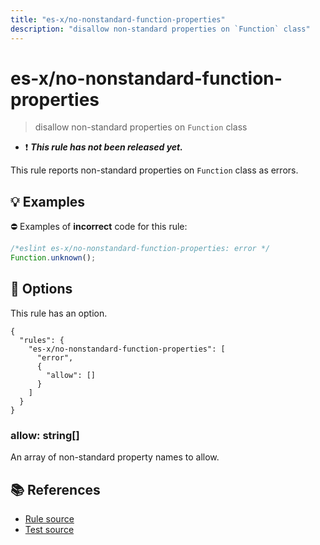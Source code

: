 ```yaml
---
title: "es-x/no-nonstandard-function-properties"
description: "disallow non-standard properties on `Function` class"
---
```


# es-x/no-nonstandard-function-properties
> disallow non-standard properties on `Function` class

- ❗ <badge text="This rule has not been released yet." vertical="middle" type="error"> ***This rule has not been released yet.*** </badge>

This rule reports non-standard properties on `Function` class as errors.

## 💡 Examples

⛔ Examples of **incorrect** code for this rule:

<eslint-playground type="bad">

```js
/*eslint es-x/no-nonstandard-function-properties: error */
Function.unknown();
```

</eslint-playground>

## 🔧 Options

This rule has an option.

```jsonc
{
  "rules": {
    "es-x/no-nonstandard-function-properties": [
      "error",
      {
        "allow": []
      }
    ]
  }
}
```

### allow: string[]

An array of non-standard property names to allow.

## 📚 References

- [Rule source](https://github.com/eslint-community/eslint-plugin-es-x/blob/master/lib/rules/no-nonstandard-function-properties.js)
- [Test source](https://github.com/eslint-community/eslint-plugin-es-x/blob/master/tests/lib/rules/no-nonstandard-function-properties.js)
